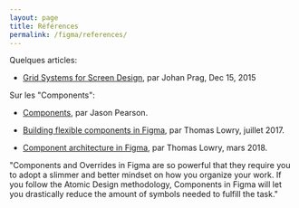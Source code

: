 ```yaml
---
layout: page
title: Références
permalink: /figma/references/
---
```


Quelques articles:

* [Grid Systems for Screen Design](https://blog.figma.com/grid-systems-for-screen-design-46d86ea9fd48), par Johan Prag, Dec 15, 2015

Sur les "Components":

* [Components](https://help.figma.com/drawing/components), par Jason Pearson.

* [Building flexible components in Figma](https://medium.com/@nspace/building-flexible-components-in-figma-41113aa69493), par Thomas Lowry, juillet 2017.
* [Component architecture in Figma](https://blog.figma.com/component-architecture-in-figma-f16ae9cc4481), par Thomas Lowry, mars 2018.

"Components and Overrides in Figma are so powerful that they require you to adopt a slimmer and better mindset on how you organize your work. If you follow the Atomic Design methodology, Components in Figma will let you drastically reduce the amount of symbols needed to fulfill the task."
